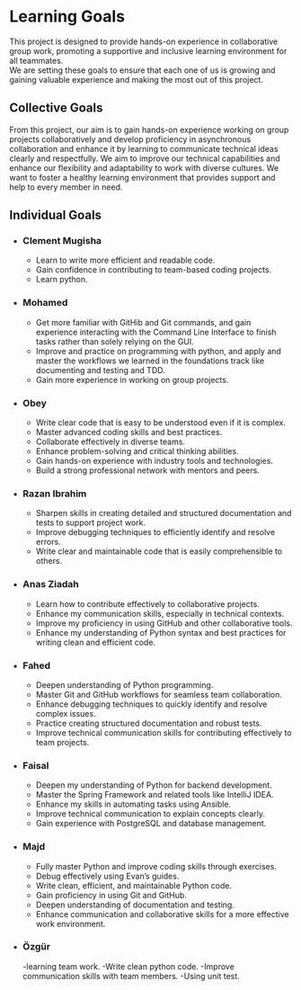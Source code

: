 # Learning Goals

This project is designed to provide hands-on experience in collaborative
group work, promoting a supportive and inclusive learning environment for
all teammates.  
We are setting these goals
 to ensure that each one of us is growing
 and gaining valuable experience and making the most
 out of this project.

## Collective Goals

From this project,
 our aim is to gain hands-on experience working
on group projects collaboratively and develop proficiency in
asynchronous collaboration and enhance it by learning to
communicate technical ideas clearly and respectfully. We aim to improve our
technical capabilities and enhance our flexibility and adaptability to work
with diverse cultures. We want to foster
a healthy learning
environment that provides support and help to every member in need.

## Individual Goals

- ### **Clement Mugisha**

  - Learn to write more efficient and readable code.  
  - Gain confidence in contributing to team-based coding projects.
  - Learn python.
  
- ### **Mohamed**

  - Get more familiar with GitHib and Git commands, and gain experience interacting
  with the Command Line Interface to finish
  tasks rather than solely relying on the GUI.
  - Improve and practice on programming with python, and apply and master the
  workflows we learned in the foundations track like
   documenting and testing and TDD.
  - Gain more experience in working on group projects.

- ### **Obey**

  - Write clear code that is easy to be understood even if it is complex.
  - Master advanced coding skills and best practices.
  - Collaborate effectively in diverse teams.
  - Enhance problem-solving and critical thinking abilities.
  - Gain hands-on experience with industry tools and technologies.
  - Build a strong professional network with mentors and peers.

- ### **Razan Ibrahim**

  - Sharpen skills in creating detailed and structured documentation and tests to
  support project work.
  - Improve debugging techniques to efficiently identify and resolve errors.
  - Write clear and maintainable code that is easily comprehensible to others.

- ### **Anas Ziadah**

  - Learn how to contribute effectively to collaborative projects.
  - Enhance my communication skills, especially in technical contexts.
  - Improve my proficiency in using GitHub and other collaborative tools.
  - Enhance my understanding of Python syntax and best practices for writing clean
   and efficient code.

- ### **Fahed**

  - Deepen understanding of Python programming.
  - Master Git and GitHub workflows for seamless team collaboration.
  - Enhance debugging techniques to quickly identify and resolve complex issues.
  - Practice creating structured documentation and robust tests.
  - Improve technical communication skills for contributing effectively to team projects.

- ### **Faisal**

  - Deepen my understanding of Python for backend development.
  - Master the Spring Framework and related tools like IntelliJ IDEA.
  - Enhance my skills in automating tasks using Ansible.
  - Improve technical communication to explain concepts clearly.
  - Gain experience with PostgreSQL and database management.

- ### **Majd**

  - Fully master Python and improve
 coding skills through exercises.
  - Debug effectively using Evan’s guides.
  - Write clean, efficient, and maintainable Python code.
  - Gain proficiency in using Git and GitHub.
  - Deepen understanding of documentation and testing.
  - Enhance communication and collaborative skills for a more effective work environment.

- ### **Özgür**

  -learning team work.
  -Write clean python code.
  -Improve communication skills with team members.
  -Using unit test.

